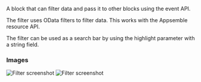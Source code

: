 A block that can filter data and pass it to other blocks using the event API.

The filter uses OData filters to filter data. This works with the Appsemble resource API.

The filter can be used as a search bar by using the highlight parameter with a string field.

### Images

![Filter screenshot](https://gitlab.com/appsemble/appsemble/-/raw/0.22.7/config/assets/filter.png)
![Filter screenshot](https://gitlab.com/appsemble/appsemble/-/raw/0.22.7/config/assets/filter-search-bar.png)
